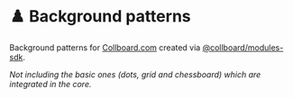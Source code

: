 # ♟️ Background patterns

Background patterns for [Collboard.com](https://collboard.com/) created via [@collboard/modules-sdk](https://www.npmjs.com/package/@collboard/modules-sdk).

_Not including the basic ones (dots, grid and chessboard) which are integrated in the core._
